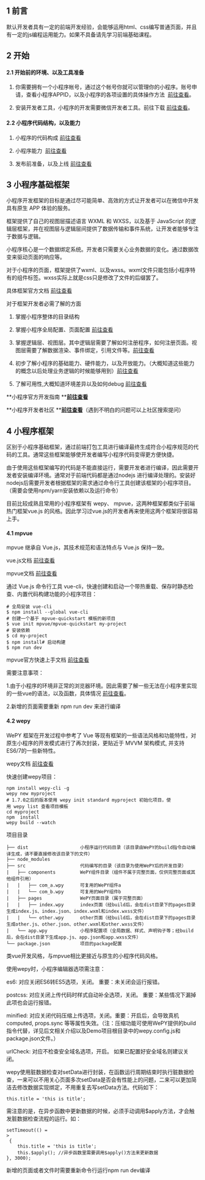 ## 1 前言

默认开发者具有一定的前端开发经验，会能够运用html、css编写普通页面，并且有一定的js编程运用能力。如果不具备请先学习前端基础课程。

  


## 2 开始

#### 2.1 开始前的环境、以及工具准备 

1. 你需要拥有一个小程序帐号，通过这个帐号你就可以管理你的小程序。账号申请，查看小程序APPID，以及小程序的各项设置的具体操作方法  [前往查看](https://developers.weixin.qq.com/miniprogram/dev/)。

2. 安装开发者工具，小程序的开发需要微信开发者工具。前往下载 [前往查看](https://developers.weixin.qq.com/miniprogram/dev/devtools/download.html?t=19021321)。

  


#### 2.2 小程序代码结构，以及能力

1. 小程序的代码构成 [前往查看](https://developers.weixin.qq.com/miniprogram/dev/quickstart/basic/file.html#json-%E9%85%8D%E7%BD%AE)

2. 小程序能力  [前往查看](https://developers.weixin.qq.com/miniprogram/dev/quickstart/basic/framework.html#%E5%B0%8F%E7%A8%8B%E5%BA%8F%E7%9A%84%E5%90%AF%E5%8A%A8)

3. 发布前准备，以及上线 [前往查看](https://developers.weixin.qq.com/miniprogram/dev/quickstart/basic/role.html#%E7%94%A8%E6%88%B7%E8%BA%AB%E4%BB%BD)

  






## 3 小程序基础框架

小程序开发框架的目标是通过尽可能简单、高效的方式让开发者可以在微信中开发具有原生 APP 体验的服务。

框架提供了自己的视图层描述语言 WXML 和 WXSS，以及基于 JavaScript 的逻辑层框架，并在视图层与逻辑层间提供了数据传输和事件系统，让开发者能够专注于数据与逻辑。

小程序核心是一个数据绑定系统。开发者只需要关心业务数据的变化。通过数据改变来驱动页面的响应等。

对于小程序的页面，框架提供了wxml、以及wxss。wxml文件只能包括小程序特有的组件标签。wxss实际上就是css只是修改了文件的后缀罢了。

具体框架官方文档 [前往查看](https://developers.weixin.qq.com/miniprogram/dev/framework/MINA.html)

  


对于框架开发者必需了解的方面  


1. 掌握小程序整体的目录结构

2. 掌握小程序全局配置、页面配置 [前往查看](https://developers.weixin.qq.com/miniprogram/dev/framework/config.html#%E5%85%A8%E5%B1%80%E9%85%8D%E7%BD%AE)

3. 掌握逻辑层、视图层。其中逻辑层需要了解如何注册程序，如何注册页面。视图层需要了解数据渲染、事件绑定，引用文件等。[前往查看](https://developers.weixin.qq.com/miniprogram/dev/framework/app-service/app.html)

4. 初步了解小程序的基础能力、硬件能力，以及开放能力。（大概知道这些能力的概念以后处理业务逻辑的时候能够用到）[前往查看](https://developers.weixin.qq.com/miniprogram/dev/framework/ability/network.html)

5. 了解可用性,大概知道环境差异以及如何debug [前往查看](https://developers.weixin.qq.com/miniprogram/dev/framework/usability/debug.html)

  


**小程序官方开发指南 **[**前往查看**](https://developers.weixin.qq.com/ebook?action=get_post_info&docid=0008aeea9a8978ab0086a685851c0a)  


**小程序开发者社区 **[**前往查看**](https://developers.weixin.qq.com/)（遇到不明白的问题可以上社区搜索提问）

  




## 4 小程序框架

区别于小程序基础框架，通过前端打包工具进行编译最终生成符合小程序规范的代码的工具。通常这些框架能够使开发者编写小程序代码变得更方便快捷。  


  


由于使用这些框架编写的代码是不能直接运行，需要开发者进行编译，因此需要开发者安装编译环境。通常对于前端代码都是通过nodejs 进行编译处理的。安装好nodejs后需要开发者根据框架的需求通过命令行工具创建该框架的小程序项目。（需要会使用npm/yarn安装依赖以及运行命令）

  


目前比较成熟且常用的小程序框架有 wepy、 mpvue，这两种框架都类似于前端热门框架vue.js 的风格。因此学习过vue.js的开发者再来使用这两个框架将很容易上手。

  


#### 4.1 mpvue

mpvue 继承自 Vue.js，其技术规范和语法特点与 Vue.js 保持一致。

  


vue.js文档 [前往查看](https://cn.vuejs.org/)

mpvue文档 [前往查看](http://mpvue.com/)

  


通过 Vue.js 命令行工具 vue-cli，快速创建和启动一个带热重载、保存时静态检查、内置代码构建功能的小程序项目：

```
# 全局安装 vue-cli
$ npm install --global vue-cli
# 创建一个基于 mpvue-quickstart 模板的新项目
$ vue init mpvue/mpvue-quickstart my-project
# 安装依赖
$ cd my-project
$ npm install# 启动构建
$ npm run dev
```

mpvue官方快速上手文档 [前往查看](http://mpvue.com/mpvue/quickstart/)  


  


需要注意事项：

1.由于小程序的环境非正常的浏览器环境。因此需要了解一些无法在小程序里实现的一些vue的语法，以及函数，具体情况 [前往查看](http://mpvue.com/mpvue/#_6)。  


2.新增的页面需要重新 npm run dev 来进行编译

  




#### 4.2 wepy



WePY 框架在开发过程中参考了 Vue 等现有框架的一些语法风格和功能特性，对原生小程序的开发模式进行了再次封装，更贴近于 MVVM 架构模式, 并支持ES6/7的一些新特性。

  


wepy文档 [前往查看](https://tencent.github.io/wepy/index.html)

  


快速创建wepy项目：

```
npm install wepy-cli -g
wepy new myproject 
# 1.7.0之后的版本使用 wepy init standard myproject 初始化项目，使用 wepy list 查看项目模板
cd myproject
npm  install
wepy build --watch
```

项目目录

```
├── dist                   小程序运行代码目录（该目录由WePY的build指令自动编译生成，请不要直接修改该目录下的文件）
├── node_modules           
├── src                    代码编写的目录（该目录为使用WePY后的开发目录）
|   ├── components         WePY组件目录（组件不属于完整页面，仅供完整页面或其他组件引用）
|   |   ├── com_a.wpy      可复用的WePY组件a
|   |   └── com_b.wpy      可复用的WePY组件b
|   ├── pages              WePY页面目录（属于完整页面）
|   |   ├── index.wpy      index页面（经build后，会在dist目录下的pages目录生成index.js、index.json、index.wxml和index.wxss文件）
|   |   └── other.wpy      other页面（经build后，会在dist目录下的pages目录生成other.js、other.json、other.wxml和other.wxss文件）
|   └── app.wpy            小程序配置项（全局数据、样式、声明钩子等；经build后，会在dist目录下生成app.js、app.json和app.wxss文件）
└── package.json           项目的package配置
```

类vue开发风格，与mpvue相比更接近与原生的小程序代码风格。

  


使用wepy时，小程序编辑器选项需注意：

es6: 对应关闭ES6转ES5选项，关闭。 重要：未关闭会运行报错。

postcss: 对应关闭上传代码时样式自动补全选项，关闭。 重要：某些情况下漏掉此项也会运行报错。

minified: 对应关闭代码压缩上传选项，关闭。重要：开启后，会导致真机computed, props.sync 等等属性失效。（注：压缩功能可使用WePY提供的build指令代替，详见后文相关介绍以及Demo项目根目录中的wepy.config.js和package.json文件。）

urlCheck: 对应不检查安全域名选项，开启。 如果已配置好安全域名则建议关闭。

  


wepy使用脏数据检查对setData进行封装，在函数运行周期结束时执行脏数据检查，一来可以不用关心页面多次setData是否会有性能上的问题，二来可以更加简洁去修改数据实现绑定，不用重复去写setData方法。代码如下：

```
this.title = 'this is title';
```

  


需注意的是，在异步函数中更新数据的时候，必须手动调用$apply方法，才会触发脏数据检查流程的运行。如：

```
setTimeout(() =
>
 {
    this.title = 'this is title';
    this.$apply(); //异步函数里需要调用$apply()方法来更新数据
}, 3000);
```



新增的页面或者文件时需要重新命令行运行npm run dev编译

